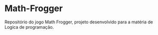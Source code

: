 # Math-Frogger
Repositório do jogo Math Frogger, projeto desenvolvido para a matéria de Logica de programação.
